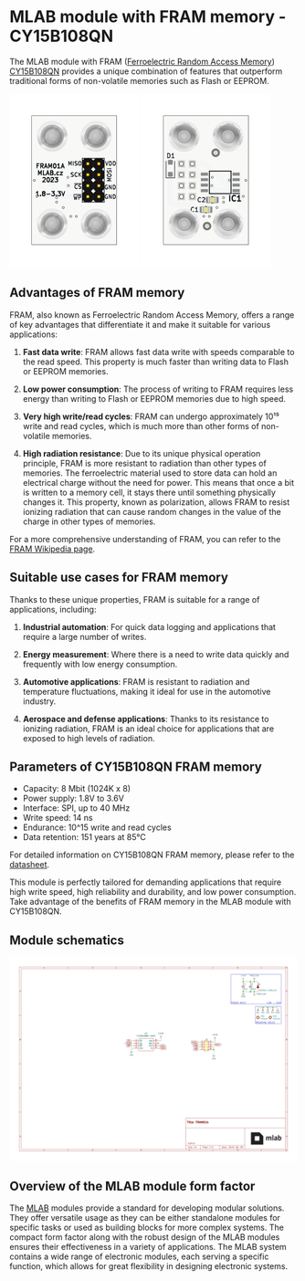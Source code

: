 # MLAB module with FRAM memory - CY15B108QN

The MLAB module with FRAM ([Ferroelectric Random Access Memory](https://en.wikipedia.org/wiki/Ferroelectric_RAM)) [CY15B108QN](https://www.infineon.com/dgdl/Infineon-CY15B108QN_CY15V108QN_Excelon(TM)_LP_8-Mbit_(1024K_X_8)_Serial_(SPI)_F-RAM-DataSheet-v11_00-EN.pdf?fileId=8ac78c8c7d0d8da4017d0ee7134b6ff4) provides a unique combination of features that outperform traditional forms of non-volatile memories such as Flash or EEPROM.

![Top view of the MLAB module](/doc/gen/img/FRAM01-top.svg) ![Bottom view of the MLAB module](/doc/gen/img/FRAM01-bottom.svg)


## Advantages of FRAM memory

FRAM, also known as Ferroelectric Random Access Memory, offers a range of key advantages that differentiate it and make it suitable for various applications:

1. **Fast data write**: FRAM allows fast data write with speeds comparable to the read speed. This property is much faster than writing data to Flash or EEPROM memories. 

2. **Low power consumption**: The process of writing to FRAM requires less energy than writing to Flash or EEPROM memories due to high speed. 

3. **Very high write/read cycles**: FRAM can undergo approximately 10¹⁵ write and read cycles, which is much more than other forms of non-volatile memories.

4. **High radiation resistance**: Due to its unique physical operation principle, FRAM is more resistant to radiation than other types of memories. The ferroelectric material used to store data can hold an electrical charge without the need for power. This means that once a bit is written to a memory cell, it stays there until something physically changes it. This property, known as polarization, allows FRAM to resist ionizing radiation that can cause random changes in the value of the charge in other types of memories.

For a more comprehensive understanding of FRAM, you can refer to the [FRAM Wikipedia page](https://en.wikipedia.org/wiki/Ferroelectric_RAM).

## Suitable use cases for FRAM memory

Thanks to these unique properties, FRAM is suitable for a range of applications, including:

1. **Industrial automation**: For quick data logging and applications that require a large number of writes.

2. **Energy measurement**: Where there is a need to write data quickly and frequently with low energy consumption.

3. **Automotive applications**: FRAM is resistant to radiation and temperature fluctuations, making it ideal for use in the automotive industry.

4. **Aerospace and defense applications**: Thanks to its resistance to ionizing radiation, FRAM is an ideal choice for applications that are exposed to high levels of radiation.

## Parameters of CY15B108QN FRAM memory

- Capacity: 8 Mbit (1024K x 8)
- Power supply: 1.8V to 3.6V
- Interface: SPI, up to 40 MHz
- Write speed: 14 ns
- Endurance: 10^15 write and read cycles
- Data retention: 151 years at 85°C

For detailed information on CY15B108QN FRAM memory, please refer to the [datasheet](https://www.infineon.com/dgdl/Infineon-CY15B108QN_CY15V108QN_Excelon(TM)_LP_8-Mbit_(1024K_X_8)_Serial_(SPI)_F-RAM-DataSheet-v11_00-EN.pdf?fileId=8ac78c8c7d0d8da4017d0ee7134b6ff4).

This module is perfectly tailored for demanding applications that require high write speed, high reliability and durability, and low power consumption. Take advantage of the benefits of FRAM memory in the MLAB module with CY15B108QN.

## Module schematics
[![](/doc/gen/FRAM01-schematic.svg)](/doc/gen/FRAM01-schematic.pdf)


## Overview of the MLAB module form factor

The [MLAB](https://mlab.cz/) modules provide a standard for developing modular solutions. They offer versatile usage as they can be either standalone modules for specific tasks or used as building blocks for more complex systems. The compact form factor along with the robust design of the MLAB modules ensures their effectiveness in a variety of applications. The MLAB system contains a wide range of electronic modules, each serving a specific function, which allows for great flexibility in designing electronic systems.

